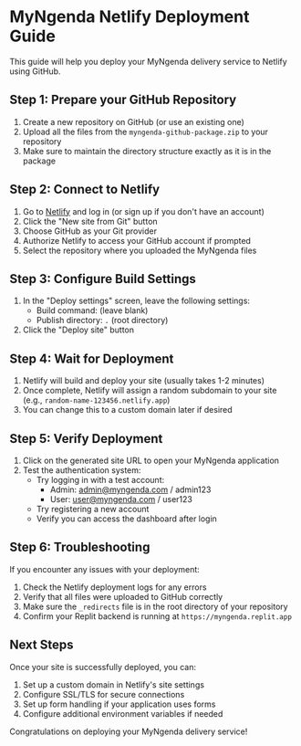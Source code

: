 # MyNgenda Netlify Deployment Guide

This guide will help you deploy your MyNgenda delivery service to Netlify using GitHub.

## Step 1: Prepare your GitHub Repository

1. Create a new repository on GitHub (or use an existing one)
2. Upload all the files from the `myngenda-github-package.zip` to your repository
3. Make sure to maintain the directory structure exactly as it is in the package

## Step 2: Connect to Netlify

1. Go to [Netlify](https://app.netlify.com/) and log in (or sign up if you don't have an account)
2. Click the "New site from Git" button
3. Choose GitHub as your Git provider
4. Authorize Netlify to access your GitHub account if prompted
5. Select the repository where you uploaded the MyNgenda files

## Step 3: Configure Build Settings

1. In the "Deploy settings" screen, leave the following settings:
   - Build command: (leave blank)
   - Publish directory: `.` (root directory)
2. Click the "Deploy site" button

## Step 4: Wait for Deployment

1. Netlify will build and deploy your site (usually takes 1-2 minutes)
2. Once complete, Netlify will assign a random subdomain to your site (e.g., `random-name-123456.netlify.app`)
3. You can change this to a custom domain later if desired

## Step 5: Verify Deployment

1. Click on the generated site URL to open your MyNgenda application
2. Test the authentication system:
   - Try logging in with a test account:
     - Admin: admin@myngenda.com / admin123
     - User: user@myngenda.com / user123
   - Try registering a new account
   - Verify you can access the dashboard after login

## Step 6: Troubleshooting

If you encounter any issues with your deployment:

1. Check the Netlify deployment logs for any errors
2. Verify that all files were uploaded to GitHub correctly
3. Make sure the `_redirects` file is in the root directory of your repository
4. Confirm your Replit backend is running at `https://myngenda.replit.app`

## Next Steps

Once your site is successfully deployed, you can:

1. Set up a custom domain in Netlify's site settings
2. Configure SSL/TLS for secure connections
3. Set up form handling if your application uses forms
4. Configure additional environment variables if needed

Congratulations on deploying your MyNgenda delivery service!